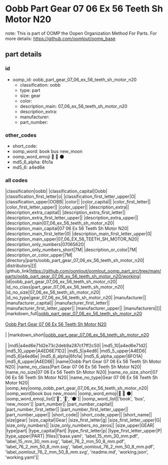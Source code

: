 # Oobb Part Gear 07 06 Ex 56 Teeth Sh Motor N20  

note: This is part of OOMP the Oopen Organization Method For Parts. For more details: https://github.com/oomlout/oomp_base

##  part details





### id
* oomp_id: oobb_part_gear_07_06_ex_56_teeth_sh_motor_n20
  * classification: oobb
  * type: part
  * size: gear
  * color: 
  * description_main: 07_06_ex_56_teeth_sh_motor_n20
  * description_extra: 
  * manufacturer: 
  * part_number: 

### other_codes
* short_code: 
* oomp_word: book bus new_moon
* oomp_word_emoji :book: :bus: :new_moon:
* md5_6_alpha: 6fo1a
* md5_6: a4ed6e

### all codes 
|classification|oobb|
|classification_capital|Oobb|
|classification_first_letter|o|
|classification_first_letter_upper|O|
|classification_upper|OOBB|
|color||
|color_capital||
|color_first_letter||
|color_first_letter_upper||
|color_upper||
|description_extra||
|description_extra_capital||
|description_extra_first_letter||
|description_extra_first_letter_upper||
|description_extra_upper||
|description_main|07_06_ex_56_teeth_sh_motor_n20|
|description_main_capital|07 06 Ex 56 Teeth Sh Motor N20|
|description_main_first_letter|0|
|description_main_first_letter_upper|0|
|description_main_upper|07_06_EX_56_TEETH_SH_MOTOR_N20|
|description_only_numbers|07065620|
|description_only_numbers_short|7M|
|description_or_color|7M|
|description_or_color_upper|7M|
|directory|parts/oobb_part_gear_07_06_ex_56_teeth_sh_motor_n20|
|distributors|[]|
|github_link|https://github.com/oomlout/oomlout_oomp_part_src/tree/main/parts/oobb_part_gear_07_06_ex_56_teeth_sh_motor_n20/working|
|id|oobb_part_gear_07_06_ex_56_teeth_sh_motor_n20|
|id_no_class|part_gear_07_06_ex_56_teeth_sh_motor_n20|
|id_no_size|07_06_ex_56_teeth_sh_motor_n20|
|id_no_type|gear_07_06_ex_56_teeth_sh_motor_n20|
|manufacturer||
|manufacturer_capital||
|manufacturer_first_letter||
|manufacturer_first_letter_upper||
|manufacturer_upper||
|manufacturers|[]|
|markdown_full|[oobb_part_gear_07_06_ex_56_teeth_sh_motor_n20](https://github.com/oomlout/oomlout_oomp_part_src/tree/main/parts/oobb_part_gear_07_06_ex_56_teeth_sh_motor_n20/working)<br>[](https://github.com/oomlout/oomlout_oomp_part_src/tree/main/parts/oobb_part_gear_07_06_ex_56_teeth_sh_motor_n20/working)<br>[Oobb Part Gear 07 06 Ex 56 Teeth Sh Motor N20](https://github.com/oomlout/oomlout_oomp_part_src/tree/main/parts/oobb_part_gear_07_06_ex_56_teeth_sh_motor_n20/working)<br><br>|
|markdown_short|[oobb_part_gear_07_06_ex_56_teeth_sh_motor_n20](https://github.com/oomlout/oomlout_oomp_part_src/tree/main/parts/oobb_part_gear_07_06_ex_56_teeth_sh_motor_n20/working)<br><br>|
|md5|a4ed6e71d2e73c2deb9a287cf7ff2c50|
|md5_10|a4ed6e71d2|
|md5_10_upper|A4ED6E71D2|
|md5_5|a4ed6|
|md5_5_upper|A4ED6|
|md5_6|a4ed6e|
|md5_6_alpha|6fo1a|
|md5_6_alpha_upper|6FO1A|
|md5_6_upper|A4ED6E|
|name|Oobb Part Gear 07 06 Ex 56 Teeth Sh Motor N20|
|name_no_class|Part Gear 07 06 Ex 56 Teeth Sh Motor N20|
|name_no_size|07 06 Ex 56 Teeth Sh Motor N20|
|name_no_size_short|07 06 Ex 56 Teeth Sh Motor N20|
|name_no_type|Gear 07 06 Ex 56 Teeth Sh Motor N20|
|oomp_key|oomp_oobb_part_gear_07_06_ex_56_teeth_sh_motor_n20|
|oomp_word|book bus new_moon|
|oomp_word_emoji|:book: :bus: :new_moon:|
|oomp_word_emoji_list|[':book:', ':bus:', ':new_moon:']|
|oomp_word_list|['book', 'bus', 'new_moon']|
|part_number||
|part_number_capital||
|part_number_first_letter||
|part_number_first_letter_upper||
|part_number_upper||
|short_code||
|short_code_upper||
|short_name||
|size|gear|
|size_capital|Gear|
|size_first_letter|g|
|size_first_letter_upper|G|
|size_only_numbers||
|size_only_numbers_no_zeros||
|size_upper|GEAR|
|type|part|
|type_capital|Part|
|type_first_letter|p|
|type_first_letter_upper|P|
|type_upper|PART|
|files|['base.yaml', 'label_15_mm_30_mm.pdf', 'label_15_mm_30_mm.svg', 'label_76_2_mm_50_8_mm.pdf', 'label_76_2_mm_50_8_mm.svg', 'label_oomlout_76_2_mm_50_8_mm.pdf', 'label_oomlout_76_2_mm_50_8_mm.svg', 'readme.md', 'working.json', 'working.yaml']|
